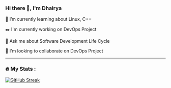 ###                                                                  Hi there 👋, I'm Dhairya
🌱 I’m currently learning about Linux, C++

✒️ I'm currently working on DevOps Project

💬 Ask me about Software Development Life Cycle

👯 I'm looking to collaborate on DevOps Project

---
### :fire: My Stats :
[![GitHub Streak](https://streak-stats.demolab.com/?user=Dhairya-A-Mehra&theme=highcontrast)](https://git.io/streak-stats)
